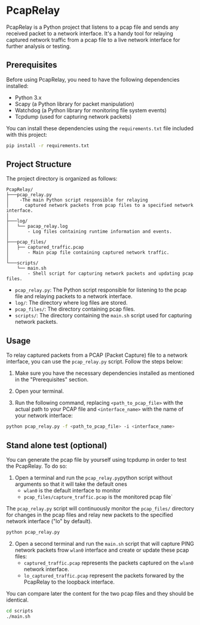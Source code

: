 # PcapRelay

PcapRelay is a Python project that listens to a pcap file and sends any received packet to a network interface. It's a handy tool for relaying captured network traffic from a pcap file to a live network interface for further analysis or testing.

## Prerequisites

Before using PcapRelay, you need to have the following dependencies installed:

- Python 3.x
- Scapy (a Python library for packet manipulation)
- Watchdog (a Python library for monitoring file system events)
- Tcpdump (used for capturing network packets)

You can install these dependencies using the `requirements.txt` file included with this project:

```bash
pip install -r requirements.txt
```

## Project Structure

The project directory is organized as follows:

```
PcapRelay/
├───pcap_relay.py
│    -The main Python script responsible for relaying
│      captured network packets from pcap files to a specified network interface.
│
├───log/
│   └── pacap_relay.log
│       - Log files containing runtime information and events.
│
├───pcap_files/
│   ├── captured_traffic.pcap
│       - Main pcap file containing captured network traffic.
│
└───scripts/
    └── main.sh
        - Shell script for capturing network packets and updating pcap files.

```

- `pcap_relay.py`: The Python script responsible for listening to the pcap file and relaying packets to a network interface.
- `log/`: The directory where log files are stored.
- `pcap_files/`: The directory containing pcap files.
- `scripts/`: The directory containing the `main.sh` script used for capturing network packets.

## Usage

To relay captured packets from a PCAP (Packet Capture) file to a network interface, you can use the `pcap_relay.py` script. Follow the steps below:

1. Make sure you have the necessary dependencies installed as mentioned in the "Prerequisites" section.

2. Open your terminal.

3. Run the following command, replacing `<path_to_pcap_file>` with the actual path to your PCAP file and `<interface_name>` with the name of your network interface:

```bash
python pcap_relay.py -f <path_to_pcap_file> -i <interface_name>
```

## Stand alone test (optional)

You can generate the pcap file by yourself using tcpdump in order to test the PcapRelay.
To do so:

1. Open a terminal and run the `pcap_relay.py`python script without arguments so that it will take the default ones
   - `wlan0` is the default interface to monitor
   - `pcap_files/capture_traffic.pcap` is the monitored pcap file`

The `pcap_relay.py` script will continuously monitor the `pcap_files/` directory for changes in the pcap files and relay new packets to the specified network interface ("lo" by default).

```bash
python pcap_relay.py
```

2. Open a second terminal and run the `main.sh` script that will capture PING network packets frow `wlan0` interface and create or update these pcap files:
   - `captured_traffic.pcap` represents the packets captured on the `wlan0` network interface.
   - `lo_captured_traffic.pcap` represent the packets forwared by the PcapRelay to the loopback interface.

You can compare later the content for the two pcap files and they should be identical.

```bash
cd scripts
./main.sh
```
